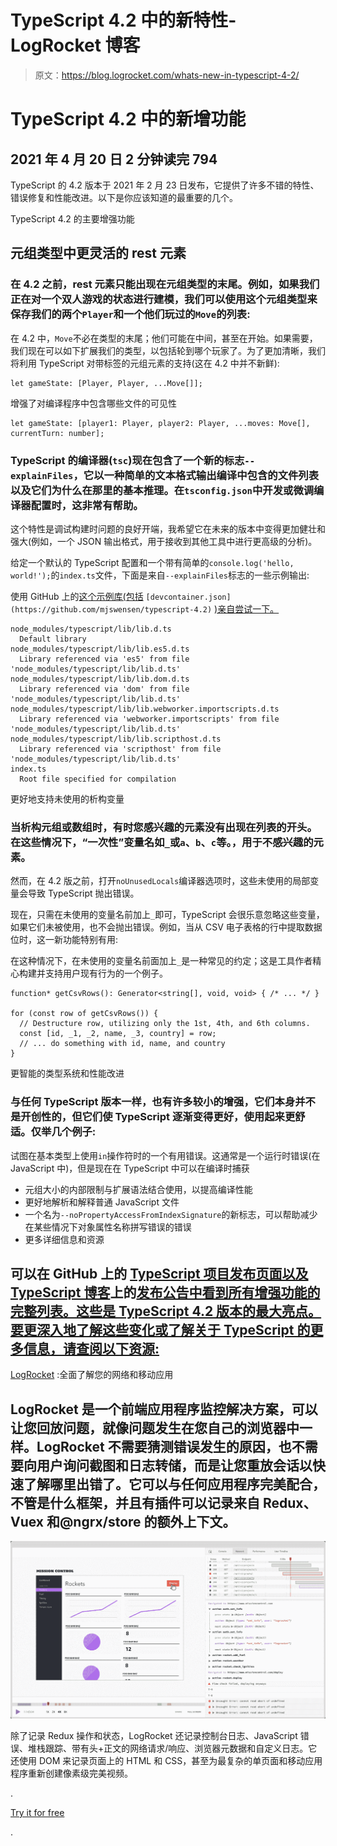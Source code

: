 # TypeScript 4.2 中的新特性- LogRocket 博客

> 原文：<https://blog.logrocket.com/whats-new-in-typescript-4-2/>

# TypeScript 4.2 中的新增功能

## 2021 年 4 月 20 日 2 分钟读完 794

TypeScript 的 4.2 版本于 2021 年 2 月 23 日发布，它提供了许多不错的特性、错误修复和性能改进。以下是你应该知道的最重要的几个。

TypeScript 4.2 的主要增强功能

## 元组类型中更灵活的 rest 元素

### 在 4.2 之前，rest 元素只能出现在元组类型的末尾。例如，如果我们正在对一个双人游戏的状态进行建模，我们可以使用这个元组类型来保存我们的两个`Player`和一个他们玩过的`Move`的列表:

在 4.2 中，`Move`不必在类型的末尾；他们可能在中间，甚至在开始。如果需要，我们现在可以如下扩展我们的类型，以包括轮到哪个玩家了。为了更加清晰，我们将利用 TypeScript 对带标签的元组元素的支持(这在 4.2 中并不新鲜):

```
let gameState: [Player, Player, ...Move[]];

```

增强了对编译程序中包含哪些文件的可见性

```
let gameState: [player1: Player, player2: Player, ...moves: Move[], currentTurn: number];

```

### TypeScript 的编译器(`tsc`)现在包含了一个新的标志`--explainFiles`，它以一种简单的文本格式输出编译中包含的文件列表以及它们为什么在那里的基本推理。在`tsconfig.json`中开发或微调编译器配置时，这非常有帮助。

这个特性是调试构建时问题的良好开端，我希望它在未来的版本中变得更加健壮和强大(例如，一个 JSON 输出格式，用于接收到其他工具中进行更高级的分析)。

给定一个默认的 TypeScript 配置和一个带有简单的`console.log('hello, world!');`的`index.ts`文件，下面是来自`--explainFiles`标志的一些示例输出:

使用 GitHub 上的[这个示例库(包括](https://github.com/mjswensen/typescript-4.2) `[devcontainer.json](https://github.com/mjswensen/typescript-4.2)` [)亲自尝试一下。](https://github.com/mjswensen/typescript-4.2)

```
node_modules/typescript/lib/lib.d.ts
  Default library
node_modules/typescript/lib/lib.es5.d.ts
  Library referenced via 'es5' from file 'node_modules/typescript/lib/lib.d.ts'
node_modules/typescript/lib/lib.dom.d.ts
  Library referenced via 'dom' from file 'node_modules/typescript/lib/lib.d.ts'
node_modules/typescript/lib/lib.webworker.importscripts.d.ts
  Library referenced via 'webworker.importscripts' from file 'node_modules/typescript/lib/lib.d.ts'
node_modules/typescript/lib/lib.scripthost.d.ts
  Library referenced via 'scripthost' from file 'node_modules/typescript/lib/lib.d.ts'
index.ts
  Root file specified for compilation

```

更好地支持未使用的析构变量

### 当析构元组或数组时，有时您感兴趣的元素没有出现在列表的开头。在这些情况下，“一次性”变量名如`_`或`a`、`b`、`c`等。，用于不感兴趣的元素。

然而，在 4.2 版之前，打开`noUnusedLocals`编译器选项时，这些未使用的局部变量会导致 TypeScript 抛出错误。

现在，只需在未使用的变量名前加上`_`即可，TypeScript 会很乐意忽略这些变量，如果它们未被使用，也不会抛出错误。例如，当从 CSV 电子表格的行中提取数据位时，这一新功能特别有用:

在这种情况下，在未使用的变量名前面加上`_`是一种常见的约定；这是工具作者精心构建并支持用户现有行为的一个例子。

```
function* getCsvRows(): Generator<string[], void, void> { /* ... */ }

for (const row of getCsvRows()) {
  // Destructure row, utilizing only the 1st, 4th, and 6th columns.
  const [id, _1, _2, name, _3, country] = row;
  // ... do something with id, name, and country
}

```

更智能的类型系统和性能改进

### 与任何 TypeScript 版本一样，也有许多较小的增强，它们本身并不是开创性的，但它们使 TypeScript 逐渐变得更好，使用起来更舒适。仅举几个例子:

试图在基本类型上使用`in`操作符时的一个有用错误。这通常是一个运行时错误(在 JavaScript 中)，但是现在在 TypeScript 中可以在编译时捕获

*   元组大小的内部限制与扩展语法结合使用，以提高编译性能
*   更好地解析和解释普通 JavaScript 文件
*   一个名为`--noPropertyAccessFromIndexSignature`的新标志，可以帮助减少在某些情况下对象属性名称拼写错误的错误
*   更多详细信息和资源

## 可以在 GitHub 上的 [TypeScript 项目发布页面以及 TypeScript 博客](https://github.com/microsoft/TypeScript/releases)上的[发布公告中看到所有增强功能的完整列表。这些是 TypeScript 4.2 版本的最大亮点。要更深入地了解这些变化或了解关于 TypeScript 的更多信息，请查阅以下资源:](https://devblogs.microsoft.com/typescript/announcing-typescript-4-2)

[LogRocket](https://lp.logrocket.com/blg/typescript-signup) :全面了解您的网络和移动应用

## LogRocket 是一个前端应用程序监控解决方案，可以让您回放问题，就像问题发生在您自己的浏览器中一样。LogRocket 不需要猜测错误发生的原因，也不需要向用户询问截图和日志转储，而是让您重放会话以快速了解哪里出错了。它可以与任何应用程序完美配合，不管是什么框架，并且有插件可以记录来自 Redux、Vuex 和@ngrx/store 的额外上下文。

[![LogRocket Dashboard Free Trial Banner](img/d6f5a5dd739296c1dd7aab3d5e77eeb9.png)](https://lp.logrocket.com/blg/typescript-signup)

除了记录 Redux 操作和状态，LogRocket 还记录控制台日志、JavaScript 错误、堆栈跟踪、带有头+正文的网络请求/响应、浏览器元数据和自定义日志。它还使用 DOM 来记录页面上的 HTML 和 CSS，甚至为最复杂的单页面和移动应用程序重新创建像素级完美视频。

.

[Try it for free](https://lp.logrocket.com/blg/typescript-signup)

.
